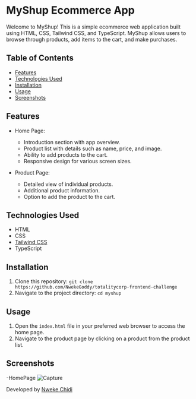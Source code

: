 # MyShup Ecommerce App

Welcome to MyShup! This is a simple ecommerce web application built using HTML, CSS, Tailwind CSS, and TypeScript. MyShup allows users to browse through products, add items to the cart, and make purchases.

## Table of Contents
- [Features](#features)
- [Technologies Used](#technologies-used)
- [Installation](#installation)
- [Usage](#usage)
- [Screenshots](#screenshots)


## Features

- Home Page:
  - Introduction section with app overview.
  - Product list with details such as name, price, and image.
  - Ability to add products to the cart.
  - Responsive design for various screen sizes.

- Product Page:
  - Detailed view of individual products.
  - Additional product information.
  - Option to add the product to the cart.

## Technologies Used

- HTML
- CSS
- [Tailwind CSS](https://tailwindcss.com/)
- TypeScript

## Installation

1. Clone this repository: `git clone https://github.com/NwekeGoddy/totalitycorp-frontend-challenge`
2. Navigate to the project directory: `cd myshup`

## Usage

1. Open the `index.html` file in your preferred web browser to access the home page.
2. Navigate to the product page by clicking on a product from the product list.

## Screenshots

-HomePage
![Capture](https://github.com/NwekeGoddy/totalitycorp-frontend-challenge/assets/95291101/115626f3-2669-4894-8034-015bf6e9ca99)





Developed by [Nweke Chidi](https://github.com/NwekeGoddy)
